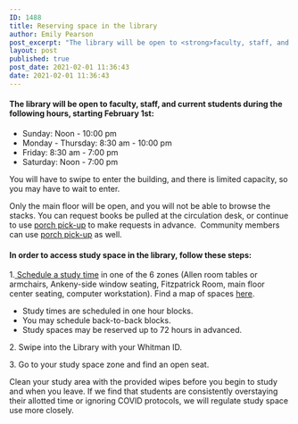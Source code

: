 ```yaml
---
ID: 1488
title: Reserving space in the library
author: Emily Pearson
post_excerpt: "The library will be open to <strong>faculty, staff, and current students</strong> during the following hours, starting <strong>February 1st</strong>"
layout: post
published: true
post_date: 2021-02-01 11:36:43
date: 2021-02-01 11:36:43
---
```

<!-- wp:heading {"level":4} -->
<h4>The library will be open to <strong>faculty, staff, and current students</strong> during the following hours, starting <strong>February 1st</strong>:</h4>
<!-- /wp:heading -->

<!-- wp:list -->
<ul><li>Sunday: Noon - 10:00 pm</li><li>Monday - Thursday: 8:30 am - 10:00 pm</li><li>Friday: 8:30 am - 7:00 pm</li><li>Saturday: Noon - 7:00 pm</li></ul>
<!-- /wp:list -->

<!-- wp:paragraph -->
<p>You will have to swipe to enter the building, and there is limited capacity, so you may have to wait to enter.</p>
<!-- /wp:paragraph -->

<!-- wp:paragraph -->
<p>Only the main floor will be open, and you will not be able to browse the stacks. You can request books be pulled at the circulation desk, or continue to use <a href="https://libguides.whitman.edu/c.php?g=1011506&amp;p=7327377#s-lg-box-wrapper-28738946">porch pick-up</a> to make requests in advance.&nbsp; Community members can use <a href="https://libguides.whitman.edu/c.php?g=1011506&amp;p=7327377#s-lg-box-wrapper-28738946">porch pick-up</a> as well.</p>
<!-- /wp:paragraph -->

<!-- wp:heading {"level":4} -->
<h4><strong>In order to access study space in the library, follow these steps:</strong></h4>
<!-- /wp:heading -->

<!-- wp:paragraph -->
<p>1.<a href="https://whitmancollege.as.me/penroselibrary"> Schedule a study time</a> in one of the 6 zones (Allen room tables or armchairs, Ankeny-side window seating, Fitzpatrick Room, main floor center seating, computer workstation). Find a map of spaces <a href="https://library.whitman.edu/res/map/reservation.svg">here</a>.</p>
<!-- /wp:paragraph -->

<!-- wp:list -->
<ul><li>Study times are scheduled in one hour blocks. </li><li>You may schedule back-to-back blocks.</li><li>Study spaces may be reserved up to 72 hours in advanced.</li></ul>
<!-- /wp:list -->

<!-- wp:paragraph -->
<p>2. Swipe into the Library with your Whitman ID.</p>
<!-- /wp:paragraph -->

<!-- wp:paragraph -->
<p>3. Go to your study space zone and find an open seat.</p>
<!-- /wp:paragraph -->

<!-- wp:paragraph -->
<p>Clean your study area with the provided wipes before you begin to study and when you leave. If we find that students are consistently overstaying their allotted time or ignoring COVID protocols, we will regulate study space use more closely.</p>
<!-- /wp:paragraph -->